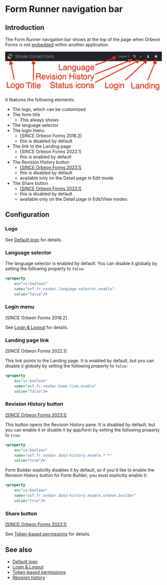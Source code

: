 # Form Runner navigation bar

## Introduction

The Form Runner navigation bar shows at the top of the page when Orbeon Forms is not [embedded](/form-runner/link-embed/README.md) within another application.

![Form Runner navigation bar](../images/navbar.png)

It features the following elements:

- The logo, which can be customized
- The form title
    - This always shows 
- The language selector
- The login menu
    - [SINCE Orbeon Forms 2018.2] 
    - this is disabled by default 
- The link to the Landing page
    - [SINCE Orbeon Forms 2022.1]
    - this is enabled by default
- The Revision History button
    - [\[SINCE Orbeon Forms 2023.1\]](/release-notes/orbeon-forms-2023.1.md)
    - this is disabled by default
    - available only on the Detail page in Edit mode
- The Share button
    - [\[SINCE Orbeon Forms 2023.1\]](/release-notes/orbeon-forms-2023.1.md)
    - this is disabled by default
    - available only on the Detail page in Edit/View modes

## Configuration

### Logo

See [Default logo](/configuration/properties/form-runner.md#default-logo) for details.

### Language selector

The language selector is enabled by default. You can disable it globally by setting the following property to `false`:

```xml
<property
    as="xs:boolean"
    name="oxf.fr.navbar.language-selector.enable"
    value="false"/>
```

### Login menu

[SINCE Orbeon Forms 2018.2]

See [Login & Logout](/form-runner/access-control/login-logout.md) for details.

### Landing page link

[SINCE Orbeon Forms 2022.1]

This link points to the Landing page. It is enabled by default, but you can disable it globally by setting the following property to `false`:

```xml
<property
    as="xs:boolean"
    name="oxf.fr.navbar.home-link.enable"
    value="false"/>
```

### Revision History button

[\[SINCE Orbeon Forms 2023.1\]](/release-notes/orbeon-forms-2023.1.md)

This button opens the Revision History pane. It is disabled by default, but you can enable it or disable it by app/form by setting the following property to `true`:

```xml
<property
    as="xs:boolean"
    name="oxf.fr.navbar.data-history.enable.*.*"
    value="true"/>
```

Form Builder explicitly disables it by default, so if you'd like to enable the Revision History button for Form Builder, you must explicitly enable it:

```xml
<property
    as="xs:boolean"
    name="oxf.fr.navbar.data-history.enable.orbeon.builder"
    value="true"/>
```

### Share button

[\[SINCE Orbeon Forms 2023.1\]](/release-notes/orbeon-forms-2023.1.md)

See [Token-based permissions](/form-runner/access-control/tokens.md#using-the-share-dialog) for details.

## See also

- [Default logo](/configuration/properties/form-runner.md#default-logo)
- [Login & Logout](/form-runner/access-control/login-logout.md)
- [Token-based permissions](/form-runner/access-control/tokens.md#using-the-share-dialog)
- [Revision history](/form-runner/feature/revision-history.md)